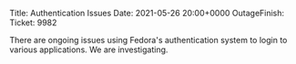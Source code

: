 Title: Authentication Issues
Date: 2021-05-26 20:00+0000
OutageFinish: 
Ticket: 9982

There are ongoing issues using Fedora's authentication system to login
to various applications. We are investigating.

